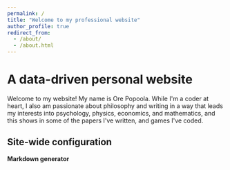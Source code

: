 ```yaml
---
permalink: /
title: "Welcome to my professional website"
author_profile: true
redirect_from: 
  - /about/
  - /about.html
---
```


A data-driven personal website
======
Welcome to my website! My name is Ore Popoola. While I'm a coder at heart, I also am passionate about philosophy and writing in a way that leads my interests into psychology, physics, economics, and mathematics, and this shows in some of the papers I've written, and games I've coded.

Site-wide configuration
------
 

**Markdown generator**


